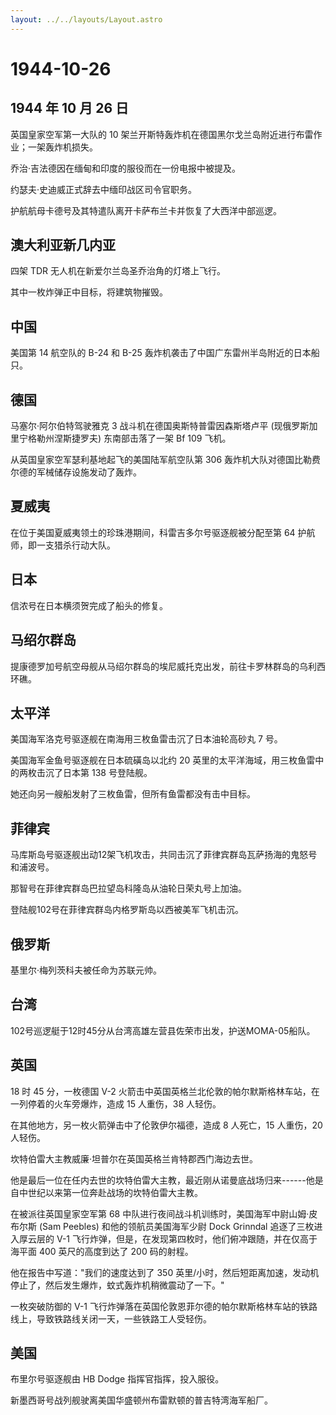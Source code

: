 ```yaml
---
layout: ../../layouts/Layout.astro
---
```


# 1944-10-26

## 1944 年 10 月 26 日

英国皇家空军第一大队的 10
架兰开斯特轰炸机在德国黑尔戈兰岛附近进行布雷作业；一架轰炸机损失。

乔治·吉法德因在缅甸和印度的服役而在一份电报中被提及。

约瑟夫·史迪威正式辞去中缅印战区司令官职务。

护航航母卡德号及其特遣队离开卡萨布兰卡并恢复了大西洋中部巡逻。

## 澳大利亚新几内亚

四架 TDR 无人机在新爱尔兰岛圣乔治角的灯塔上飞行。

其中一枚炸弹正中目标，将建筑物摧毁。

## 中国

美国第 14 航空队的 B-24 和 B-25
轰炸机袭击了中国广东雷州半岛附近的日本船只。

## 德国

马塞尔·阿尔伯特驾驶雅克 3 战斗机在德国奥斯特普雷因森斯塔卢平
(现俄罗斯加里宁格勒州涅斯捷罗夫) 东南部击落了一架 Bf 109 飞机。

从英国皇家空军瑟利基地起飞的美国陆军航空队第 306
轰炸机大队对德国比勒费尔德的军械储存设施发动了轰炸。

## 夏威夷

在位于美国夏威夷领土的珍珠港期间，科雷吉多尔号驱逐舰被分配至第 64
护航师，即一支猎杀行动大队。

## 日本

信浓号在日本横须贺完成了船头的修复。

## 马绍尔群岛

提康德罗加号航空母舰从马绍尔群岛的埃尼威托克出发，前往卡罗林群岛的乌利西环礁。

## 太平洋

美国海军洛克号驱逐舰在南海用三枚鱼雷击沉了日本油轮高砂丸 7 号。

美国海军金鱼号驱逐舰在日本硫磺岛以北约 20
英里的太平洋海域，用三枚鱼雷中的两枚击沉了日本第 138 号登陆舰。

她还向另一艘船发射了三枚鱼雷，但所有鱼雷都没有击中目标。

## 菲律宾

马库斯岛号驱逐舰出动12架飞机攻击，共同击沉了菲律宾群岛瓦萨扬海的鬼怒号和浦波号。

那智号在菲律宾群岛巴拉望岛科隆岛从油轮日荣丸号上加油。

登陆舰102号在菲律宾群岛内格罗斯岛以西被美军飞机击沉。

## 俄罗斯

基里尔·梅列茨科夫被任命为苏联元帅。

## 台湾

102号巡逻艇于12时45分从台湾高雄左营县佐荣市出发，护送MOMA-05船队。

## 英国

18 时 45 分，一枚德国 V-2
火箭击中英国英格兰北伦敦的帕尔默斯格林车站，在一列停着的火车旁爆炸，造成
15 人重伤，38 人轻伤。

在其他地方，另一枚火箭弹击中了伦敦伊尔福德，造成 8 人死亡，15 人重伤，20
人轻伤。

坎特伯雷大主教威廉·坦普尔在英国英格兰肯特郡西门海边去世。

他是最后一位在任内去世的坎特伯雷大主教，最近刚从诺曼底战场归来------他是自中世纪以来第一位奔赴战场的坎特伯雷大主教。

在被派往英国皇家空军第 68
中队进行夜间战斗机训练时，美国海军中尉山姆·皮布尔斯 (Sam Peebles)
和他的领航员美国海军少尉 Dock Grinndal 追逐了三枚进入厚云层的 V-1
飞行炸弹，但是，在发现第四枚时，他们俯冲跟随，并在仅高于海平面 400
英尺的高度到达了 200 码的射程。

他在报告中写道："我们的速度达到了 350
英里/小时，然后短距离加速，发动机停止了，然后发生爆炸，蚊式轰炸机稍微震动了一下。"

一枚突破防御的 V-1
飞行炸弹落在英国伦敦恩菲尔德的帕尔默斯格林车站的铁路线上，导致铁路线关闭一天，一些铁路工人受轻伤。

## 美国

布里尔号驱逐舰由 HB Dodge 指挥官指挥，投入服役。

新墨西哥号战列舰驶离美国华盛顿州布雷默顿的普吉特湾海军船厂。